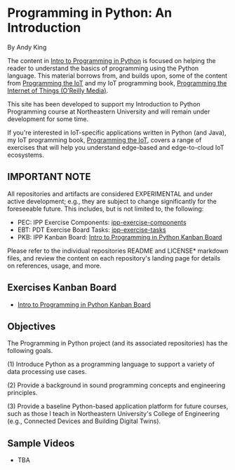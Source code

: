 # Programming in Python: An Introduction

By Andy King

The content in [Intro to Programming in Python](https://github.com/programming-in-python) is focused on helping the reader to understand the basics of programming using the Python language. This material borrows from, and builds upon, some of the content from [Programming the IoT](https://github.com/programming-the-iot) and my IoT programming book, [Programming the Internet of Things (O’Reilly Media)](https://learning.oreilly.com/library/view/programming-the-internet/9781492081401/).

This site has been developed to support my Introduction to Python Programming course at Northeastern University and will remain under development for some time.

If you're interested in IoT-specific applications written in Python (and Java), my IoT programming book, [Programming the IoT](https://learning.oreilly.com/library/view/programming-the-internet/9781492081401/), covers a range of exercises that will help you understand edge-based and edge-to-cloud IoT ecosystems.

## IMPORTANT NOTE

All repositories and artifacts are considered EXPERIMENTAL and under active development; e.g., they are subject to change significantly for the foreseeable future. This includes, but is not limited to, the following:
- PEC: IPP Exercise Components: [ipp-exercise-components](https://github.com/programming-in-python/ipp-exercise-components)
- EBT: PDT Exercise Board Tasks: [ipp-exercise-tasks](https://github.com/programming-digital-twins/pdt-exercise-tasks)
- PKB: IPP Kanban Board: [Intro to Programming in Python Kanban Board](https://github.com/orgs/programming-in-python/projects/1)

Please refer to the individual repositories README and LICENSE* markdown files, and review the content on each repository's landing page for details on references, usage, and more.

## Exercises Kanban Board

- [Intro to Programming in Python Kanban Board](https://github.com/orgs/programming-in-python/projects/1)

## Objectives

The Programming in Python project (and its associated repositories) has the following goals.

(1) Introduce Python as a programming language to support a variety of data processing use cases.

(2) Provide a background in sound programming concepts and engineering principles.

(3) Provide a baseline Python-based application platform for future courses, such as those I teach in Northeastern University's College of Engineering (e.g., Connected Devices and Building Digital Twins).

## Sample Videos

- TBA
